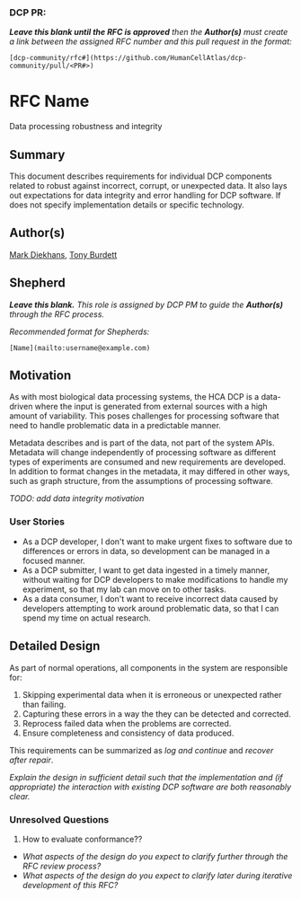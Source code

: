 ### DCP PR:

***Leave this blank until the RFC is approved** then the **Author(s)** must create a link between the assigned RFC number and this pull request in the format:*

`[dcp-community/rfc#](https://github.com/HumanCellAtlas/dcp-community/pull/<PR#>)`

# RFC Name

Data processing robustness and integrity

## Summary

This document describes requirements for individual DCP components related to robust against incorrect, corrupt, or unexpected data.  It also lays out expectations for data integrity and error handling for DCP software.  If does not specify implementation details or specific technology.

## Author(s)

[Mark Diekhans](mailto:markd@ucsc.edu),
[Tony Burdett](mailto:tburdett@ebi.ac.uk)

## Shepherd
***Leave this blank.** This role is assigned by DCP PM to guide the **Author(s)** through the RFC process.*

*Recommended format for Shepherds:*

 `[Name](mailto:username@example.com)`

## Motivation

As with most biological data processing systems, the HCA DCP is a data-driven where the input is generated from external sources with a high amount of variability.  This poses challenges for processing software that need to handle problematic data in a predictable manner.

Metadata describes and is part of the data, not part of the system APIs.  Metadata  will change independently of processing software as different types of experiments are consumed and new requirements are developed.  In addition to format changes in the metadata,  it may differed in other ways, such as graph structure, from the assumptions of processing software.

*TODO: add data integrity motivation*


### User Stories

- As a DCP developer, I don't want to make urgent fixes to software due to differences or errors in data, so development can be managed in a focused manner.
- As a DCP submitter, I want to get data ingested in a timely manner, without waiting for DCP developers to make modifications to handle my experiment, so that my lab can move on to other tasks.
- As a data consumer, I don't want to receive incorrect data caused by developers attempting to work around problematic data, so that I can spend my time on actual research.

## Detailed Design

As part of normal operations, all components in the system are responsible for:
1. Skipping experimental data when it is erroneous or unexpected rather than failing.
1. Capturing these errors in a way the they can be detected and corrected.
1. Reprocess failed data when the problems are corrected.
1. Ensure completeness and consistency of data produced.

This requirements can be summarized as *log and continue* and *recover after
repair*.


*Explain the design in sufficient detail such that the implementation and (if appropriate) the interaction with existing DCP software are both reasonably clear.*

### Unresolved Questions

1. How to evaluate conformance??

- *What aspects of the design do you expect to clarify further through the RFC review process?*
- *What aspects of the design do you expect to clarify later during iterative development of this RFC?*

